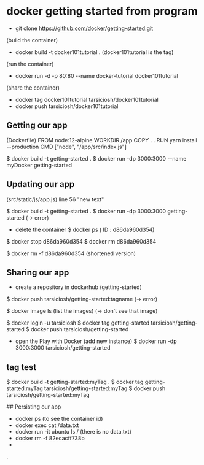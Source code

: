 
# docker getting started from program

- git clone https://github.com/docker/getting-started.git

(build the container)
- docker build -t docker101tutorial . (docker101tutorial is the tag)

(run the container)
- docker run -d -p 80:80 --name docker-tutorial docker101tutorial

(share the container)
- docker tag docker101tutorial tarsiciosh/docker101tutorial
- docker push tarsiciosh/docker101tutorial

## Getting our app
(Dockerfile)
FROM node:12-alpine
WORKDIR /app
COPY . .
RUN yarn install --production
CMD ["node", "/app/src/index.js"]

$ docker build -t getting-started .
$ docker run -dp 3000:3000 --name myDocker getting-started

## Updating our app
(src/static/js/app.js)
line 56 "new text"

$ docker build -t getting-started .
$ docker run -dp 3000:3000 getting-started
(-> error)

- delete the container
$ docker ps ( ID : d86da960d354)

$ docker stop d86da960d354
$ docker rm d86da960d354

$ docker rm -f d86da960d354 (shortened version)

## Sharing our app
- create a repository in dockerhub (getting-started)

$ docker push tarsiciosh/getting-started:tagname
(-> error)

$ docker image ls (list the images)
(-> don't see that image)

$ docker login -u tarsiciosh
$ docker tag getting-started tarsiciosh/getting-started
$ docker push tarsiciosh/getting-started

- open the Play with Docker (add new instance)
$ docker run -dp 3000:3000 tarsiciosh/getting-started

## tag test
$ docker build -t getting-started:myTag .
$ docker tag getting-started:myTag tarsiciosh/getting-started:myTag
$ docker push tarsiciosh/getting-started:myTag

## Persisting our app
- docker ps (to see the container id)
- docker exec <container-id> cat /data.txt
- docker run -it ubuntu ls / (there is no data.txt)
- docker rm -f 82ecacff738b
- 



.
